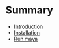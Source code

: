 # Summary

- [Introduction](./introduction.md)
- [Installation](./installation.md)
- [Run maya](./runmaya.md)